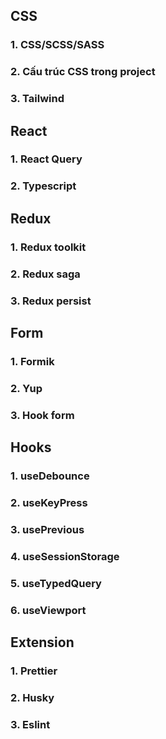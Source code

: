## CSS
### 1. CSS/SCSS/SASS
### 2. Cấu trúc CSS trong project
### 3. Tailwind

## React
### 1. React Query
### 2. Typescript

## Redux 
### 1. Redux toolkit
### 2. Redux saga
### 3. Redux persist

## Form
### 1. Formik
### 2. Yup
### 3. Hook form

## Hooks
### 1. useDebounce
### 2. useKeyPress
### 3. usePrevious
### 4. useSessionStorage
### 5. useTypedQuery
### 6. useViewport

## Extension
### 1. Prettier
### 2. Husky
### 3. Eslint
